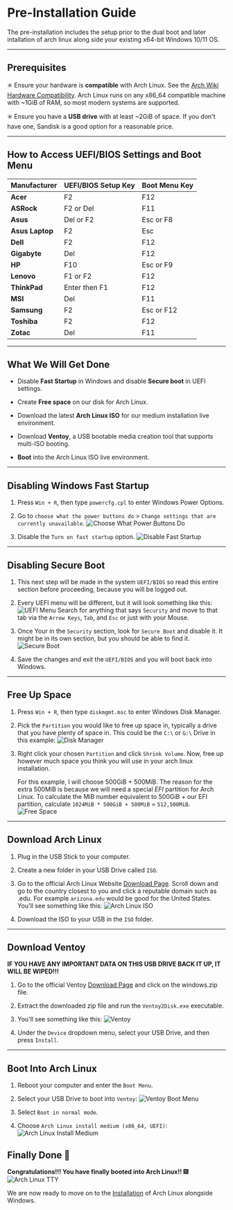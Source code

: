# Pre-Installation Guide
The pre-installation includes the setup prior to the dual boot and later intallation of arch linux along side your existing x64-bit Windows 10/11 OS.

---

## Prerequisites

✳️ Ensure your hardware is **compatible** with Arch Linux. See the [Arch Wiki Hardware Compatibility](https://wiki.archlinux.org/title/Category%3AHardware). Arch Linux runs on any x86_64 compatible machine with ~1GiB of RAM, so most modern systems are supported.

✳️ Ensure you have a **USB drive** with at least ~2GiB of space. If you don't have one, Sandisk is a good option for a reasonable price.

---

## How to Access UEFI/BIOS Settings and Boot Menu

| Manufacturer     | UEFI/BIOS Setup Key | Boot Menu Key |
|------------------|---------------------|---------------|
| **Acer**         | F2                  | F12           |
| **ASRock**       | F2 or Del           | F11           |
| **Asus**         | Del or F2           | Esc or F8     |
| **Asus Laptop**  | F2                  | Esc           |
| **Dell**         | F2                  | F12           |
| **Gigabyte**     | Del                 | F12           |
| **HP**           | F10                 | Esc or F9     |
| **Lenovo**       | F1 or F2            | F12           |
| **ThinkPad**     | Enter then F1       | F12           |
| **MSI**          | Del                 | F11           |
| **Samsung**      | F2                  | Esc or F12    |
| **Toshiba**      | F2                  | F12           |
| **Zotac**        | Del                 | F11           |

---

## What We Will Get Done

- Disable **Fast Startup** in Windows and disable **Secure boot** in UEFI settings.

- Create **Free space** on our disk for Arch Linux.

- Download the latest **Arch Linux ISO** for our medium installation live environment. 

- Download **Ventoy**, a USB bootable media creation tool that supports multi-ISO booting.
  
- **Boot** into the Arch Linux ISO live environment.  

---

## Disabling Windows Fast Startup

1. Press `Win + R`, then type `powercfg.cpl` to enter Windows Power Options.

2. Go to `choose what the power buttons do` > `Change settings that are currently unavailable`. ![Choose What Power Buttons Do](../../assets/dual_boot/pre_installation/choose_power_buttons_do.png)

1. Disable the `Turn on fast startup` option. ![Disable Fast Startup](../../assets/dual_boot/pre_installation//disable_fast_startup.png)

---

## Disabling Secure Boot

1. This next step will be made in the system `UEFI/BIOS` so read this entire section before proceeding, because you will be logged out. 

2. Every UEFI menu will be different, but it will look something like this: ![UEFI Menu](../../assets/dual_boot/pre_installation/uefi_menu.png) Search for anything that says `Security` and move to that tab via the `Arrow Keys`, `Tab`, and `Esc` or just with your Mouse.

3. Once Your in the `Security` section, look for `Secure Boot` and disable it. It might be in its own section, but you should be able to find it. ![Secure Boot](../../assets/dual_boot/pre_installation/secure_boot.png)

4. Save the changes and exit the `UEFI/BIOS` and you will boot back into Windows. 

---

## Free Up Space

1. Press `Win + R`, then type `diskmgmt.msc` to enter Windows Disk Manager.

2. Pick the `Partition` you would like to free up space in, typically a drive that you have plenty of space in. This could be the `C:\` or `G:\` Drive in this example: ![Disk Manager](../../assets/dual_boot/pre_installation/disk_manager.png)

3. Right click your chosen `Partition` and click `Shrink Volume`. Now, free up however much space you think you will use in your arch linux installation.

   For this example, I will choose 500GiB + 500MiB. The reason for the extra 500MiB is because we will need a special *EFI* partition for Arch Linux. To calculate the MiB number equivalent to 500GiB + our EFI partition, calculate `1024MiB * 500GiB + 500MiB` = `512,500MiB`. ![Free Space](../../assets/dual_boot/pre_installation/free_space.png)

---

## Download Arch Linux

1. Plug in the USB Stick to your computer. 

2. Create a new folder in your USB Drive called `ISO`. 

3. Go to the official Arch Linux Website [Download Page](https://archlinux.org/download/). Scroll down and go to the country closest to you and click a reputable domain such as .edu. For example `arizona.edu` would be good for the United States. You'll see something like this: ![Arch Linux ISO](../../assets/dual_boot/pre_installation/arch_linux_iso.png)
   
4. Download the ISO to your USB in the `ISO` folder.

---

## Download Ventoy

**IF YOU HAVE ANY IMPORTANT DATA ON THIS USB DRIVE BACK IT UP, IT WILL BE WIPED!!!**

1. Go to the official Ventoy [Download Page](https://ventoy.net/en/download.html) and click on the windows.zip file. 

2. Extract the downloaded zip file and run the `Ventoy2Disk.exe` executable.

3. You'll see something like this: ![Ventoy](../../assets/dual_boot/pre_installation/ventoy_install.png)

4. Under the `Device` dropdown menu, select your USB Drive, and then press `Install`.

---

## Boot Into Arch Linux

1. Reboot your computer and enter the `Boot Menu`. 

2. Select your USB Drive to boot into `Ventoy`: ![Ventoy Boot Menu](../../assets/dual_boot/pre_installation/ventoy_boot.png)
   
3. Select `Boot in normal mode`.

4. Choose `Arch Linux install medium (x86_64, UEFI)`: ![Arch Linux Install Medium](../../assets/dual_boot/pre_installation/arch_install_medium.jpg)

## Finally Done 🎉

**Congratulations!!! You have finally booted into Arch Linux!!** 🎆 ![Arch Linux TTY](../../assets/dual_boot/pre_installation/arch_linux_tty.jpg)

We are now ready to move on to the [Installation](installation.md) of Arch Linux alongside Windows. 
